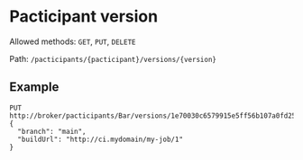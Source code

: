 # Pacticipant version

Allowed methods: `GET`, `PUT`, `DELETE`

Path: `/pacticipants/{pacticipant}/versions/{version}`

## Example

    PUT http://broker/pacticipants/Bar/versions/1e70030c6579915e5ff56b107a0fd25cf5df7464
    {
      "branch": "main",
      "buildUrl": "http://ci.mydomain/my-job/1"
    }
